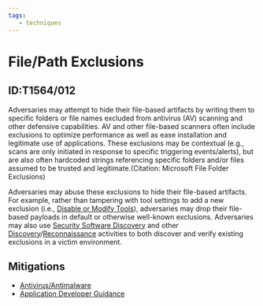 ```yaml
---
tags:
   - techniques
---
```

# File/Path Exclusions
## ID:T1564/012
Adversaries may attempt to hide their file-based artifacts by writing them to specific folders or file names excluded from antivirus (AV) scanning and other defensive capabilities. AV and other file-based scanners often include exclusions to optimize performance as well as ease installation and legitimate use of applications. These exclusions may be contextual (e.g., scans are only initiated in response to specific triggering events/alerts), but are also often hardcoded strings referencing specific folders and/or files assumed to be trusted and legitimate.(Citation: Microsoft File Folder Exclusions)

Adversaries may abuse these exclusions to hide their file-based artifacts. For example, rather than  tampering with tool settings to add a new exclusion (i.e., [Disable or Modify Tools](/mitre/techniques/T1562/001)), adversaries may drop their file-based payloads in default or otherwise well-known exclusions. Adversaries may also use [Security Software Discovery](/mitre/techniques/T1518/001) and other [Discovery](/mitre/tactics/TA0007)/[Reconnaissance](/mitre/tactics/TA0043) activities to both discover and verify existing exclusions in a victim environment.
## Mitigations
* [Antivirus/Antimalware](/mitre/mitigations/M1049)
* [Application Developer Guidance](/mitre/mitigations/M1013)
